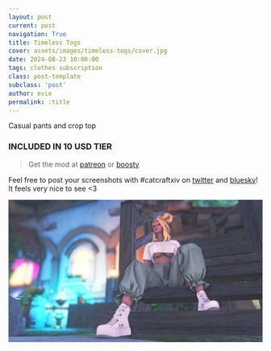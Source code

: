 ```yaml
---
layout: post
current: post
navigation: True
title: Timeless Togs
cover: assets/images/timeless-togs/cover.jpg
date: 2024-08-23 10:00:00
tags: clothes subscription
class: post-template
subclass: 'post'
author: evie
permalink: :title
---
```


Casual pants and crop top

### INCLUDED IN 10 USD TIER

> Get the mod at [patreon](https://www.patreon.com/posts/timeless-togs-113071717?utm_medium=clipboard_copy&utm_source=copyLink&utm_campaign=postshare_creator&utm_content=join_link) or [boosty](https://boosty.to/miaumori/posts/594d618e-fca3-4752-934e-873801ba0361?share=post_link)

Feel free to post your screenshots with #catcraftxiv on [twitter](https://x.com/hashtag/catcraftxiv?src=hashtag_click) and [bluesky](https://bsky.app/hashtag/catcraftxiv)! It feels very nice to see <3

<img src="/assets/images/timeless-togs/cover.jpg"/>

